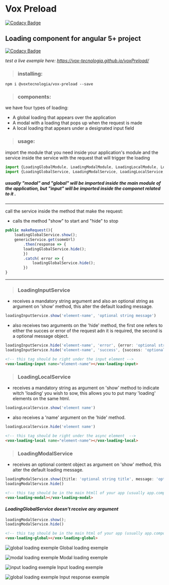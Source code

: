 # Vox Preload

[![Codacy Badge](https://api.codacy.com/project/badge/Grade/89d2db570f0d4f3ca09a5ec0585d6d12)](https://app.codacy.com/app/neliofrazao/voxPreload?utm_source=github.com&utm_medium=referral&utm_content=vox-tecnologia/voxPreload&utm_campaign=badger)

## Loading component for angular 5+ project

[![Codacy Badge](https://api.codacy.com/project/badge/Grade/511ee0e3b4434d02b6d7ec14e194022f)](https://www.codacy.com/app/neliofrazao/voxPreload?utm_source=github.com&amp;utm_medium=referral&amp;utm_content=vox-tecnologia/voxPreload&amp;utm_campaign=Badge_Grade)

*test a live exemple here: https://vox-tecnologia.github.io/voxPreload/*
>### installing:
```
npm i @voxtecnologia/vox-preload --save
```
>### components:
we have four types of loading:
+ A global loading that appears over the application
+ A modal with a loading that pops up when the request is made
+ A local loading that appears under a designated input field

> ### usage:
import the module that you need inside your application's module and the service inside the service with the request that will trigger the loading

```typescript
import {LoadingGlobalModule, LoadingModalModule, LoadingLocalModule, LoadingInputModule} from 'vox-preload';
import {LoadingGlobalService, LoadingModalService, LoadingLocalService, LoadingInputService} from 'vox-preload';
```
##### usually "modal" and "global" will be imported inside the main module of the application, but "input" will be imported inside the componet related to it .
***
call the service inside the method that make the request:
+ calls the method "show" to start and "hide" to stop
``` typescript
public makeRequest(){
    loadingGlobalService.show();
    genericService.get(someUrl)
        .then(response => {
        loadingGlobalService.hide();
        })
        .catch( error => {
            loadingGlobalService.hide();
        })
}
```
***
> ### LoadingInputService
+ receives a mandatory string argument and also an optional string as argument on 'show' method, this alter the default loading message.
```Typescript
loadingInputService.show('element-name', 'optional string message')
```
+ also receives two arguments on the 'hide' method, the first one refers to either the succes or error of the request adn it is required, the second is a optional message object.
```typescript
loadingInputService.hide('element-name', 'error', {error: 'optional string message')}
loadingInputService.hide('element-name', 'success', {success: 'optional string message')}
```
```html
<!-- this tag should be right under the input element -->
<vox-loading-input name="element-name"></vox-loading-input>
```
> ### LoadingLocalService
+ receives a mandatory string as argument on 'show' method to indicate witch 'loading' you wish to sow, this allows you to put many 'loading' elements on the same html.
```Typescript
loadingLocalService.show('element name')
```
+ also receives a 'name' argument on the 'hide' method.
```typescript
loadingLocalService.hide('element name')
```
```html
<!-- this tag should be right under the async element  -->
<vox-loading-local name="element-name"></vox-loading-local>
```

> ### LoadingModalService
+ receives an optional content object as argument on 'show' method, this alter the default loading message.
```Typescript
loadingModalService.show({title: 'optional string title', message: 'optional string message'});
loadingModalService.hide()
```
```html
<!-- this tag should be in the main htmll of your app (usually app.component.html) -->
<vox-loading-modal></vox-loading-modal>
```
#### *LoadingGlobalService doesn't receive any argument*
```Typescript
loadingModalService.show();
loadingModalService.hide()
```
```html
<!-- this tag should be in the main html of your app (usually app.component.html) -->
<vox-loading-global></vox-loading-global>
```

![global loading exemple](./src/assets/global_loading.png) Global loading exemple

![modal loading exemple](./src/assets/modal_loading.png) Modal loading exemple

![input loading exemple](./src/assets/input_loading.png) Input loading exemple

![global loading exemple](./src/assets/input_response.png) Input response exemple
